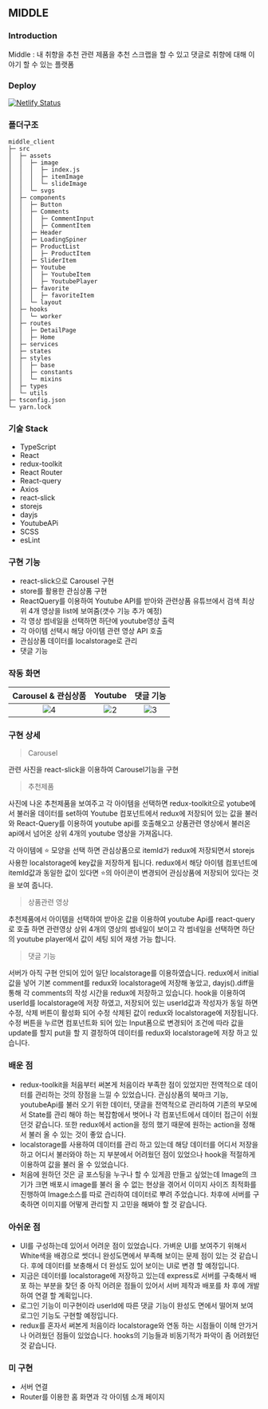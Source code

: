 ## MIDDLE

### Introduction
Middle : 내 취향을 추천 관련 제품을 추천 스크랩을 할 수 있고 댓글로 취향에 대해 이야기 할 수 있는 플랫폼

### Deploy
[![Netlify Status](https://api.netlify.com/api/v1/badges/64ce6a32-2368-4e7f-9b47-ed57232852f9/deploy-status)](https://app.netlify.com/sites/middleclient/deploys)

### 폴더구조

```
middle_client
├─ src
│  ├─ assets
│  │  ├─ image
│  │  │  ├─ index.js
│  │  │  ├─ itemImage
│  │  │  └─ slideImage
│  │  └─ svgs
│  ├─ components
│  │  ├─ Button
│  │  ├─ Comments
│  │  │  ├─ CommentInput
│  │  │  ├─ CommentItem
│  │  ├─ Header
│  │  ├─ LoadingSpiner
│  │  ├─ ProductList
│  │  │  ├─ ProductItem
│  │  ├─ SliderItem
│  │  ├─ Youtube
│  │  │  ├─ YoutubeItem
│  │  │  ├─ YoutubePlayer
│  │  ├─ favorite
│  │  │  ├─ favoriteItem
│  │  └─ layout
│  ├─ hooks
│  │  └─ worker
│  ├─ routes
│  │  ├─ DetailPage
│  │  ├─ Home
│  ├─ services
│  ├─ states
│  ├─ styles
│  │  ├─ base
│  │  ├─ constants
│  │  └─ mixins
│  ├─ types
│  └─ utils
├─ tsconfig.json
└─ yarn.lock

```

### 기술 Stack

- TypeScript
- React
- redux-toolkit
- React Router
- React-query
- Axios
- react-slick
- storejs
- dayjs
- YoutubeAPi
- SCSS
- esLint

### 구현 기능
- react-slick으로 Carousel 구현
- store를 활용한 관심상품 구현
- ReactQuery를 이용하여 Youtube API를 받아와 관련상품 유튜브에서 검색 최상위 4개 영상을 list에 보여줌(갯수 기능 추가 예정)
- 각 영상 썸네일을 선택하면 하단에 youtube영상 출력 
- 각 아이템 선택시 해당 아이템 관련 영상 API 호출
- 관심상품 데이터를 localstorage로 관리
- 댓글 기능 

### 작동 화면
| Carousel & 관심상품 | Youtube | 댓글 기능 |
|:---:|:---:|:---:|
|![4](https://user-images.githubusercontent.com/60730765/174062870-f165e9ba-8120-4072-b8f7-1680f977d5b9.gif)|![2](https://user-images.githubusercontent.com/60730765/174062353-435e8688-0a8e-40a1-a5bc-99f9d7d47c4f.gif)|![3](https://user-images.githubusercontent.com/60730765/174062339-cea97e7c-185e-4398-92c6-2c2fb27fab90.gif)



### 구현 상세
> Carousel

관련 사진을 react-slick을 이용하여 Carousel기능을 구현 

>추천제품

사진에 나온 추천제품을 보여주고 각 아이템을 선택하면 redux-toolkit으로 yotube에서 불러올 데이터를 set하여 Youtube 컴포넌트에서 redux에 저장되어 있는 값을 불러와 React-Query를 이용하여 youtube api를 호출해오고 상품관련 영상에서 불러온 api에서 넘어온 상위 4개의 youtube 영상을 가져옵니다. 

각 아이템에 ⭐️ 모양을 선택 하면 관심상품으로 itemId가 redux에 저장되면서 storejs사용한 localstorage에 key값을 저장하게 됩니다. redux에서 해당 아이템 컴포넌트에 itemId값과 동일한 값이 있다면
⭐️의 아이콘이 변경되어 관심상품에 저장되어 있다는 것을 보여 줍니다. 

>상품관련 영상

추천제품에서 아이템을 선택하여 받아온 값을 이용하여 youtube Api를 react-query로 호출 하면 관련영상 상위 4개의 영상의 썸네일이 보이고 각 썸네일을 선택하면 하단의 youtube player에서 값이 세팅 되어 재생 가능 합니다. 

>댓글 기능 

서버가 아직 구현 안되어 있어 일단 localstorage를 이용하였습니다.
redux에서 initial 값을 넣어 기본 comment를 redux와 localstorage에 저장해 놓았고, dayjs().diff을 통해 각 comments의 작성 시간을 redux에 저장하고 있습니다. 
hook을 이용하여 userId를 localstorage에 저장 하였고, 저장되어 있는 userId값과 작성자가 동일 하면 
수정, 삭제 버튼이 활성화 되어 수정 삭제된 값이 redux와 localstorage에 저장됩니다. 
수정 버튼을 누르면 컴포넌트화 되어 있는 Input폼으로 변경되어 조건에 따라 값을 update를 할지 put을 할 지 결정하여 데이터를 redux와 localstorage에 저장 하고 있습니다. 

### 배운 점
- redux-toolkit을 처음부터 써본게 처음이라 부족한 점이 있었지만 전역적으로 데이터를 관리하는 것의 장점을 느낄 수 있었습니다. 관심상품의 북마크 기능, youtubeApi를 불러 오기 위한 데이터, 댓글을 전역적으로 관리하여 기존의 부모에서 State를 관리 해야 하는 복잡함에서 벗어나 각 컴포넌트에서 데이터 접근이 쉬웠 던것 같습니다. 또한 redux에서 action을 정의 했기 때문에 원하는 action을 정해서 불러 올 수 있는 것이 좋았 습니다. 
- localstorage를 사용하여 데이터를 관리 하고 있는데 해당 데이터를 어디서 저장을 하고 어디서 불러와야 하는 지 부분에서 어려웠던 점이 있었으나 hook을 적절하게 이용하여 값을 불러 올 수 있었습니다. 
- 처음에 원하던 것은 글 포스팅을 누구나 할 수 있게끔 만들고 싶었는데 Image의 크기가 크면 배포시 image를 불러 올 수 없는 현상을 겪어서 이미지 사이즈 최적화를 진행하여 Image소스를 따로 관리하여 데이터로 뿌려 주었습니다. 차후에 서버를 구축하면 이미지를 어떻게 관리할 지 고민을 해봐야 할 것 같습니다. 

### 아쉬운 점
- UI를 구성하는데 있어서 어려운 점이 있었습니다. 가벼운 UI를 보여주기 위해서 White색을 배경으로 썻더니 완성도면에서 부족해 보이는 문제 점이 있는 것 같습니다. 후에 데이터를 보충해서 더 완성도 있어 보이는 UI로 변경 할 예정입니다. 
- 지금은 데이터를 localstorage에 저장하고 있는데 express로 서버를 구축해서 배포 하는 부분을 찾던 중 아직 어려운 점들이 있어서 서버 제작과 배포를 차 후에 개발하여 연결 할 계획입니다. 
- 로그인 기능이 미구현이라 userId에 따른 댓글 기능이 완성도 면에서 떨어져 보여 로그인 기능도 구현할 예정입니다.
- redux를 혼자서 써본게 처음이라 localstorage와 연동 하는 시점들이 이해 안가거나 어려웠던 점들이 있었습니다. hooks의 기능들과 비동기적가 파악이 좀 어려웠던 것 같습니다. 

### 미 구현 
- 서버 연결 
- Router를 이용한 홈 화면과 각 아이템 소개 페이지 
